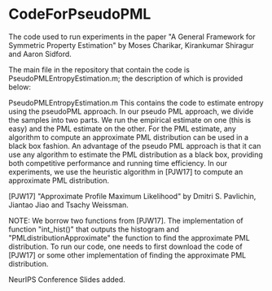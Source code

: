 # CodeForPseudoPML
The code used to run experiments in the paper "A General Framework for Symmetric Property Estimation" by Moses Charikar, Kirankumar Shiragur and Aaron Sidford.

The main file in the repository that contain the code is PseudoPMLEntropyEstimation.m; the description of which is provided below:

PseudoPMLEntropyEstimation.m
This contains the code to estimate entropy using the pseudoPML approach. In our pseudo PML approach, we divide the samples into two parts. We run the empirical estimate on one (this is easy) and the PML estimate on the other. For the PML estimate, any algorithm to compute an approximate PML distribution can be used in a black box fashion. An advantage of the pseudo PML approach is that it can use any algorithm to estimate the PML distribution as a black box, providing both competitive performance and running time efficiency. In our experiments, we use the heuristic algorithm in [PJW17] to compute an approximate PML distribution.

[PJW17] "Approximate Profile Maximum Likelihood" by Dmitri S. Pavlichin, Jiantao Jiao and Tsachy Weissman.

NOTE: We borrow two functions from [PJW17]. The implementation of function "int_hist()" that outputs the histogram and "PMLdistributionApproximate" the function to find the approximate PML distribution. To run our code, one needs to first download the code of [PJW17] or some other implementation of finding the approximate PML distribution.





NeurIPS Conference Slides added. 
